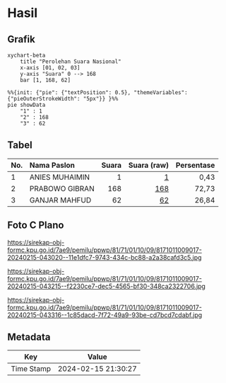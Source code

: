 # Hasil

## Grafik

```mermaid
xychart-beta
    title "Perolehan Suara Nasional"
    x-axis [01, 02, 03]
    y-axis "Suara" 0 --> 168
    bar [1, 168, 62]
```

```mermaid
%%{init: {"pie": {"textPosition": 0.5}, "themeVariables": {"pieOuterStrokeWidth": "5px"}} }%%
pie showData
    "1" : 1
    "2" : 168
    "3" : 62
```

## Tabel

| No. | Nama Paslon    | Suara | Suara (raw) | Persentase |
|:--- |:-------------- | -----:| -----------:| ----------:|
| 1   | ANIES MUHAIMIN | 1     | [1][p-1]    | 0,43       |
| 2   | PRABOWO GIBRAN | 168   | [168][p-2]  | 72,73      |
| 3   | GANJAR MAHFUD  | 62    | [62][p-3]   | 26,84      |


[p-1]: https://github.com/gigit-pemilu/pemilu-2024/blob/main/pilpres/hitung-suara/sub/81-maluku/sub/71-kota-ambon/sub/01-nusaniwe/sub/1009-kudamati/sub/017-tps/sub/paslon-1.txt
[p-2]: https://github.com/gigit-pemilu/pemilu-2024/blob/main/pilpres/hitung-suara/sub/81-maluku/sub/71-kota-ambon/sub/01-nusaniwe/sub/1009-kudamati/sub/017-tps/sub/paslon-2.txt
[p-3]: https://github.com/gigit-pemilu/pemilu-2024/blob/main/pilpres/hitung-suara/sub/81-maluku/sub/71-kota-ambon/sub/01-nusaniwe/sub/1009-kudamati/sub/017-tps/sub/paslon-3.txt

## Foto C Plano

https://sirekap-obj-formc.kpu.go.id/7ae9/pemilu/ppwp/81/71/01/10/09/8171011009017-20240215-043020--11e1dfc7-9743-434c-bc88-a2a38cafd3c5.jpg

https://sirekap-obj-formc.kpu.go.id/7ae9/pemilu/ppwp/81/71/01/10/09/8171011009017-20240215-043215--f2230ce7-dec5-4565-bf30-348ca2322706.jpg

https://sirekap-obj-formc.kpu.go.id/7ae9/pemilu/ppwp/81/71/01/10/09/8171011009017-20240215-043316--1c85dacd-7f72-49a9-93be-cd7bcd7cdabf.jpg


## Metadata

| Key        | Value               |
| ---------- | ------------------- |
| Time Stamp | 2024-02-15 21:30:27 |



